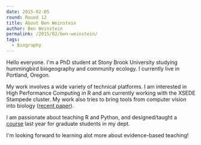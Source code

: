 ```yaml
---
date: 2015-02-05
round: Round 12
title: About Ben Weinstein
author: Ben Weinstein
permalink: /2015/02/ben-weinstein/
tags:
  - Biography
---
```

Hello everyone. I'm a PhD student at Stony Brook University studying hummingbird biogeography and community ecology. I currently live in Portland, Oregon.

My work involves a wide variety of technical platforms. I am interested in High Performance Computing in R and am currently working with the XSEDE Stampede cluster. My work also tries to bring tools from computer vision into biology ([recent paper](http://onlinelibrary.wiley.com/doi/10.1111/2041-210X.12320/abstract)). 

I am passionate about teaching R and Python, and designed/taught a [course](http://benweinstein.weebly.com/r-course.html) last year for graduate students in my dept.

I'm looking forward to learning alot more about evidence-based teaching!

